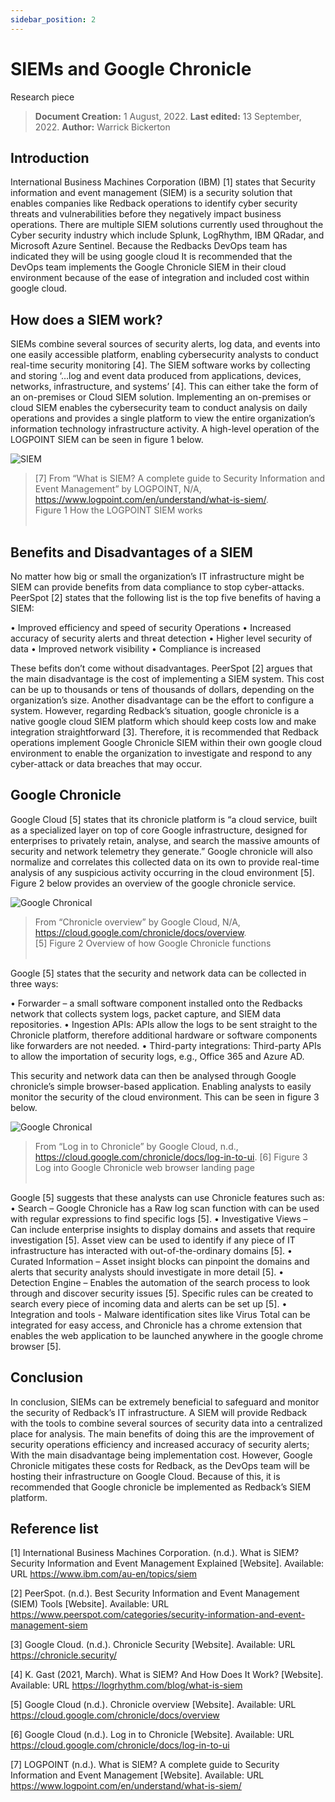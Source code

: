 ```yaml
---
sidebar_position: 2
---
```


# SIEMs and Google Chronicle 

Research piece

> **Document Creation:** 1 August, 2022. **Last edited:** 13 September, 2022. **Author:** Warrick Bickerton

## Introduction
International Business Machines Corporation (IBM) [1] states that Security information and event management (SIEM) is a security solution that enables companies like Redback operations to identify cyber security threats and vulnerabilities before they negatively impact business operations. There are multiple SIEM solutions currently used throughout the Cyber security industry which include Splunk, LogRhythm, IBM QRadar, and Microsoft Azure Sentinel. Because the Redbacks DevOps team has indicated they will be using google cloud It is recommended that the DevOps team implements the Google Chronicle SIEM in their cloud environment because of the ease of integration and included cost within google cloud. 

## How does a SIEM work? 

SIEMs combine several sources of security alerts, log data, and events into one easily accessible platform, enabling cybersecurity analysts to conduct real-time security monitoring [4]. The SIEM software works by collecting and storing ‘…log and event data produced from applications, devices, networks, infrastructure, and systems’ [4]. This can either take the form of an on-premises or Cloud SIEM solution. Implementing an on-premises or cloud SIEM enables the cybersecurity team to conduct analysis on daily operations and provides a single platform to view the entire organization’s information technology infrastructure activity. A high-level operation of the LOGPOINT SIEM can be seen in figure 1 below. 

![SIEM](img\siem.png)
> [7] From “What is SIEM? A complete guide to Security Information and Event Management” by LOGPOINT, N/A, https://www.logpoint.com/en/understand/what-is-siem/.  
> Figure 1 How the LOGPOINT SIEM works
<br></br>

## Benefits and Disadvantages of a SIEM 

No matter how big or small the organization’s IT infrastructure might be SIEM can provide benefits from data compliance to stop cyber-attacks. PeerSpot [2] states that the following list is the top five benefits of having a SIEM:

•	Improved efficiency and speed of security Operations
•	Increased accuracy of security alerts and threat detection 
•	Higher level security of data
•	Improved network visibility
•	Compliance is increased  

These befits don’t come without disadvantages. PeerSpot [2] argues that the main disadvantage is the cost of implementing a SIEM system. This cost can be up to thousands or tens of thousands of dollars, depending on the organization’s size. Another disadvantage can be the effort to configure a system. However, regarding Redback’s situation, google chronicle is a native google cloud SIEM platform which should keep costs low and make integration straightforward [3].  Therefore, it is recommended that Redback operations implement Google Chronicle SIEM within their own google cloud environment to enable the organization to investigate and respond to any cyber-attack or data breaches that may occur. 


## Google Chronicle
Google Cloud [5] states that its chronicle platform is “a cloud service, built as a specialized layer on top of core Google infrastructure, designed for enterprises to privately retain, analyse, and search the massive amounts of security and network telemetry they generate.”  Google chronicle will also normalize and correlates this collected data on its own to provide real-time analysis of any suspicious activity occurring in the cloud environment [5]. Figure 2 below provides an overview of the google chronicle service. 

![Google Chronical](img\google-chronical.png)
> From “Chronicle overview” by Google Cloud, N/A, https://cloud.google.com/chronicle/docs/overview.     
> [5] Figure 2 Overview of how Google Chronicle functions
<br></br>

Google [5] states that the security and network data can be collected in three ways:

•	Forwarder – a small software component installed onto the Redbacks network that collects system logs, packet capture, and SIEM data repositories.
•	Ingestion APIs: APIs allow the logs to be sent straight to the Chronicle platform, therefore additional hardware or software components like forwarders are not needed.
•	Third-party integrations: Third-party APIs to allow the importation of security logs, e.g., Office 365 and Azure AD.

This security and network data can then be analysed through Google chronicle’s simple browser-based application. Enabling analysts to easily monitor the security of the cloud environment. This can be seen in figure 3 below. 

![Google Chronical](img\chronical.png)
> From “Log in to Chronicle” by Google Cloud, n.d., https://cloud.google.com/chronicle/docs/log-in-to-ui. 
> [6] Figure 3 Log into Google Chronicle web browser landing page
<br></br>

Google [5] suggests that these analysts can use Chronicle features such as:
•	Search – Google Chronicle has a Raw log scan function with can be used with regular expressions to find specific logs [5]. 
•	Investigative Views – Can include enterprise insights to display domains and assets that require investigation [5]. Asset view can be used to identify if any piece of IT infrastructure has interacted with out-of-the-ordinary domains [5]. 
•	Curated Information – Asset insight blocks can pinpoint the domains and alerts that security analysts should investigate in more detail [5].
•	Detection Engine – Enables the automation of the search process to look through and discover security issues [5]. Specific rules can be created to search every piece of incoming data and alerts can be set up [5].
•	Integration and tools - Malware identification sites like Virus Total can be integrated for easy access, and Chronicle has a chrome extension that enables the web application to be launched anywhere in the google chrome browser [5]. 

## Conclusion

In conclusion, SIEMs can be extremely beneficial to safeguard and monitor the security of Redback’s IT infrastructure.  A SIEM will provide Redback with the tools to combine several sources of security data into a centralized place for analysis. The main benefits of doing this are the improvement of security operations efficiency and increased accuracy of security alerts; With the main disadvantage being implementation cost. However, Google Chronicle mitigates these costs for Redback, as the DevOps team will be hosting their infrastructure on Google Cloud. Because of this, it is recommended that Google chronicle be implemented as Redback’s SIEM platform.

## Reference list

[1] International Business Machines Corporation. (n.d.).  What is SIEM?  Security Information and Event Management Explained [Website]. Available: URL https://www.ibm.com/au-en/topics/siem 

[2] PeerSpot. (n.d.). Best Security Information and Event Management (SIEM) Tools [Website]. Available: URL https://www.peerspot.com/categories/security-information-and-event-management-siem 

[3] Google Cloud. (n.d.). Chronicle Security [Website]. Available: URL https://chronicle.security/ 

[4] K. Gast (2021, March). What is SIEM? And How Does It Work? [Website]. Available: URL https://logrhythm.com/blog/what-is-siem  

[5] Google Cloud (n.d.). Chronicle overview [Website]. Available: URL https://cloud.google.com/chronicle/docs/overview 

[6] Google Cloud (n.d.). Log in to Chronicle [Website]. Available: URL https://cloud.google.com/chronicle/docs/log-in-to-ui 

[7] LOGPOINT (n.d.). What is SIEM? A complete guide to Security Information and Event Management [Website]. Available: URL https://www.logpoint.com/en/understand/what-is-siem/ 
